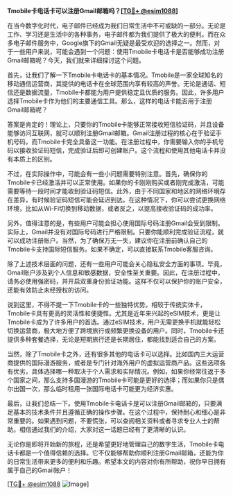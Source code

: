 **Tmobile卡电话卡可以注册Gmail邮箱吗？[[TG💪+ @esim1088](https://t.me/s/esim1088)]**

在当今数字化时代，电子邮件已经成为我们日常生活中不可或缺的一部分。无论是工作、学习还是生活中的各种事务，电子邮件都为我们提供了极大的便利。而在众多电子邮件服务中，Google旗下的Gmail无疑是最受欢迎的选择之一。然而，对于一些用户来说，可能会遇到一个问题：使用Tmobile卡电话卡是否能够成功注册Gmail邮箱呢？今天，我们就来详细探讨这个问题。

首先，让我们了解一下Tmobile卡电话卡的基本情况。Tmobile是一家全球知名的移动通信运营商，其提供的电话卡在全球范围内享有较高的声誉。无论是通话、短信还是数据流量，Tmobile卡都能为用户提供稳定且优质的服务。因此，许多用户选择Tmobile卡作为他们的主要通信工具。那么，这样的电话卡能否用于注册Gmail邮箱呢？

答案是肯定的！理论上，只要你的Tmobile卡能够正常接收短信验证码，并且设备能够访问互联网，就可以顺利注册Gmail邮箱。Gmail注册过程的核心在于验证手机号码，而Tmobile卡完全具备这一功能。在注册过程中，你需要输入你的手机号码以接收验证码短信，完成验证后即可创建账户。这个流程和使用其他电话卡并没有本质上的区别。

不过，在实际操作中，可能会有一些小问题需要特别注意。首先，确保你的Tmobile卡已经激活并可以正常使用。如果你的卡刚刚购买或者刚完成激活，可能需要等待一段时间才能收到验证码短信。此外，由于不同国家和地区的网络环境存在差异，有时候验证码短信可能会延迟到达。在这种情况下，你可以尝试更换网络环境，比如从Wi-Fi切换到移动数据，或者反之，以提高接收验证码的成功率。

另外，值得注意的是，有些用户可能会担心使用国际号码注册Gmail会受到限制。实际上，Gmail并没有对国际号码进行严格限制。只要你能顺利完成验证流程，就可以成功注册账户。当然，为了确保万无一失，建议你在注册前确认自己的Tmobile卡支持国际短信服务。如果不确定，可以直接联系Tmobile客服咨询。

除了上述技术层面的问题，还有一些用户可能会关心隐私安全方面的事项。毕竟，Gmail账户涉及到个人信息和敏感数据，安全性至关重要。因此，在注册过程中，请务必使用强密码，并开启双重身份验证功能。这样不仅可以保护你的账户安全，还能有效防止未经授权的访问。

说到这里，不得不提一下Tmobile卡的一些独特优势。相较于传统实体卡，Tmobile卡具有更高的灵活性和便捷性。尤其是近年来兴起的eSIM技术，更是让Tmobile卡成为了许多用户的首选。通过eSIM技术，用户无需更换手机就能轻松切换运营商，极大地方便了跨境旅行或频繁更换设备的用户。同时，Tmobile卡还提供多种套餐选择，无论是短期旅行还是长期居住，都能找到适合自己的方案。

当然，除了Tmobile卡之外，还有很多其他的电话卡可以选择。比如国内三大运营商提供的国际漫游服务，或者是专门针对海外用户的虚拟运营商产品。这些选项各有优劣，具体选择哪一种取决于个人需求和实际情况。例如，如果你经常往返于多个国家之间，那么支持多国漫游的Tmobile卡可能是更好的选择；而如果你只是偶尔出国一次，那么临时租用一张国际电话卡可能更为经济实惠。

最后，让我们总结一下。使用Tmobile卡电话卡是可以注册Gmail邮箱的，只要满足基本的技术条件并且遵循正确的操作步骤。在这个过程中，保持耐心和细心是非常重要的。如果遇到问题，不要慌张，可以查阅相关资料或者寻求专业人士的帮助。相信通过我们的介绍，大家对这一话题已经有了更清晰的认识。

无论你是即将开始新的旅程，还是希望更好地管理自己的数字生活，Tmobile卡电话卡都是一个值得信赖的选择。它不仅能够帮助你顺利注册Gmail邮箱，还能为你的日常生活带来更多的便利和乐趣。希望本文的内容对你有所帮助，祝你早日拥有属于自己的Gmail账户！

[[TG💪+ @esim1088](https://t.me/s/esim1088) ![Image](https://i.postimg.cc/4NQfJmqS/Snipaste-2025-05-13-00-14-12.png)]